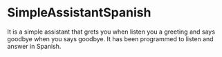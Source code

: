 # SimpleAssistantSpanish
It is a simple assistant that grets you when listen you a greeting and says goodbye when you says goodbye.
It has been programmed to listen and answer in Spanish.
